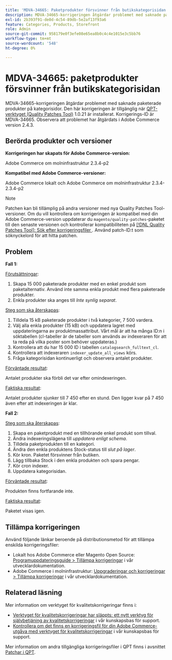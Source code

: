```yaml
---
title: 'MDVA-34665: Paketprodukter försvinner från butikskategorisidan'
description: MDVA-34665-korrigeringen åtgärdar problemet med saknade paketerade produkter på kategorisidor. Den här korrigeringen är tillgänglig när [QPT-verktyget (Quality Patches Tool)](/help/announcements/adobe-commerce-announcements/magento-quality-patches-released-new-tool-to-self-serve-quality-patches.md) 1.0.21 är installerat. Korrigerings-ID är MDVA-34665. Observera att problemet har åtgärdats i Adobe Commerce version 2.4.3.
exl-id: 2b393f91-de0d-4c54-89db-5e2af13f93a6
feature: Categories, Products, Storefront
role: Admin
source-git-commit: 958179e0f3efe08e65ea8b0c4c4e1015e3c5bb76
workflow-type: tm+mt
source-wordcount: '548'
ht-degree: 0%

---
```


# MDVA-34665: paketprodukter försvinner från butikskategorisidan

MDVA-34665-korrigeringen åtgärdar problemet med saknade paketerade produkter på kategorisidor. Den här korrigeringen är tillgänglig när [QPT-verktyget (Quality Patches Tool)](/help/announcements/adobe-commerce-announcements/magento-quality-patches-released-new-tool-to-self-serve-quality-patches.md) 1.0.21 är installerat. Korrigerings-ID är MDVA-34665. Observera att problemet har åtgärdats i Adobe Commerce version 2.4.3.

## Berörda produkter och versioner

**Korrigeringen har skapats för Adobe Commerce-version:**

Adobe Commerce om molninfrastruktur 2.3.4-p2

**Kompatibel med Adobe Commerce-versioner:**

Adobe Commerce lokalt och Adobe Commerce om molninfrastruktur 2.3.4-2.3.4-p2

>[!NOTE]
>
>Patchen kan bli tillämplig på andra versioner med nya Quality Patches Tool-versioner. Om du vill kontrollera om korrigeringen är kompatibel med din Adobe Commerce-version uppdaterar du `magento/quality-patches`-paketet till den senaste versionen och kontrollerar kompatibiliteten på [[!DNL Quality Patches Tool]: Sök efter korrigeringsfiler ](https://devdocs.magento.com/quality-patches/tool.html#patch-grid). Använd patch-ID:t som söknyckelord för att hitta patchen.

## Problem

**Fall 1:**

<u>Förutsättningar</u>:

1. Skapa 15 000 paketerade produkter med en enkel produkt som paketalternativ. Använd inte samma enkla produkt med flera paketerade produkter.
1. Enkla produkter ska anges till *Inte synlig separat*.

<u>Steg som ska återskapas</u>:

1. Tilldela 15 kB paketerade produkter i två kategorier, 7 500 vardera.
1. Välj alla enkla produkter (15 kB) och uppdatera lagret med uppdateringarna av produktmassattribut. Vårt mål är att ha många ID:n i söktabellen (cl-tabeller är de tabeller som används av indexeraren för att ta reda på vilka poster som behöver uppdateras.)
1. Kontrollera att du har 15 000 ID i tabellen `catalogsearch_fulltext_cl`.
1. Kontrollera att indexeraren `indexer_update_all_views` körs.
1. Fråga kategorisidan kontinuerligt och observera antalet produkter.

<u>Förväntade resultat</u>:

Antalet produkter ska förbli det var efter omindexeringen.

<u>Faktiska resultat</u>:

Antalet produkter sjunker till 7 450 efter en stund. Den ligger kvar på 7 450 även efter att indexeringen är klar.

**Fall 2:**

<u>Steg som ska återskapas</u>:

1. Skapa en paketprodukt med en tillhörande enkel produkt som tillval.
1. Ändra indexeringslägena till *uppdatera enligt schema*.
1. Tilldela paketprodukten till en kategori.
1. Ändra den enkla produktens Stock-status till *slut på lager*.
1. Kör kron. Paketet försvinner från butiken.
1. Lägg tillbaka Stock i den enkla produkten och spara pengar.
1. Kör cron indexer.
1. Uppdatera kategorisidan.

<u>Förväntade resultat</u>:

Produkten finns fortfarande inte.

<u>Faktiska resultat</u>:

Paketet visas igen.

## Tillämpa korrigeringen

Använd följande länkar beroende på distributionsmetod för att tillämpa enskilda korrigeringsfiler:

* Lokalt hos Adobe Commerce eller Magento Open Source: [Programuppdateringsguide > Tillämpa korrigeringar](https://devdocs.magento.com/guides/v2.4/comp-mgr/patching/mqp.html) i vår utvecklardokumentation.
* Adobe Commerce i molninfrastruktur: [Uppgraderingar och korrigeringar > Tillämpa korrigeringar](https://devdocs.magento.com/cloud/project/project-patch.html) i vår utvecklardokumentation.

## Relaterad läsning

Mer information om verktyget för kvalitetskorrigeringar finns i:

* [Verktyget för kvalitetskorrigeringar har släppts: ett nytt verktyg för självbetjäning av kvalitetskorrigeringar](/help/announcements/adobe-commerce-announcements/magento-quality-patches-released-new-tool-to-self-serve-quality-patches.md) i vår kunskapsbas för support.
* [Kontrollera om det finns en korrigeringsfil för din Adobe Commerce-utgåva med verktyget för kvalitetskorrigeringar](/help/support-tools/patches-available-in-qpt-tool/check-patch-for-magento-issue-with-magento-quality-patches.md) i vår kunskapsbas för support.

Mer information om andra tillgängliga korrigeringsfiler i QPT finns i avsnittet [Patchar i QPT](https://support.magento.com/hc/en-us/sections/360010506631-Patches-available-in-MQP-tool-).
